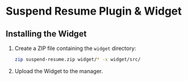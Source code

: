 # Suspend Resume Plugin & Widget

## Installing the Widget

1. Create a ZIP file containing the `widget` directory:

   ```bash
   zip suspend-resume.zip widget/* -x widget/src/
   ```
   
2. Upload the Widget to the manager.
